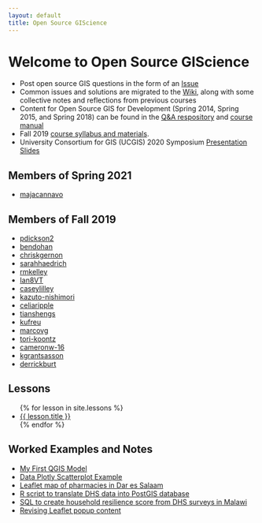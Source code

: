 ```yaml
---
layout: default
title: Open Source GIScience
---
```

# Welcome to Open Source GIScience

- Post open source GIS questions in the form of an [Issue](https://github.com/GIS4DEV/GIS4DEV.github.io/issues)
- Common issues and solutions are migrated to the [Wiki](https://github.com/GIS4DEV/GIS4DEV.github.io/wiki/), along with some collective notes and reflections from previous courses
- Content for Open Source GIS for Development (Spring 2014, Spring 2015, and Spring 2018) can be found in the [Q&A respository](https://github.com/GIS4DEV/Q-and-A) and [course manual](https://www.josephholler.com/files/GIS4DEV.pdf)
- Fall 2019 [course syllabus and materials](OpenSourceGIScience2019.pdf).
- University Consortium for GIS (UCGIS) 2020 Symposium [Presentation Slides](teachingReproducibility.pdf)

## Members of Spring 2021
- [majacannavo](https://majacannavo.github.io)

## Members of Fall 2019
- [pdickson2](https://pdickson2.github.io)
- [bendohan](https://bendohan.github.io)
- [chriskgernon](https://chriskgernon.github.io)
- [sarahhaedrich](https://sarahhaedrich.github.io)
- [rmkelley](https://rmkelley.github.io)
- [Ian8VT](https://Ian8VT.github.io)
- [caseylilley](https://caseylilley.github.io)
- [kazuto-nishimori](https://kazuto-nishimori.github.io)
- [celiaripple](https://celiaripple.github.io)
- [tianshengs](https://tianshengs.github.io)
- [kufreu](https://kufreu.github.io)
- [marcovg](https://marcovg.github.io)
- [tori-koontz](https://tori-koontz.github.io)
- [cameronw-16](https://cameronw-16.github.io)
- [kgrantsasson](https://kgrantsasson.github.io)
- [derrickburt](https://derrickburt.github.io)

## Lessons
<ul>
  {% for lesson in site.lessons %}
    <li>
      <a href="{{ lesson.url }}">{{ lesson.title }}</a>
    </li>
  {% endfor %}
</ul>

## Worked Examples and Notes
- [My First QGIS Model](example1/qgisModel.md)
- [Data Plotly Scatterplot Example](plotly/plotly.md)
- [Leaflet map of pharmacies in Dar es Salaam](dsmmap/dsmmap.md)
- [R script to translate DHS data into PostGIS database](mwi/rtransscript.r)
- [SQL to create household resilience score from DHS surveys in Malawi](mwi/vulnerability.sql)
- [Revising Leaflet popup content](leafletpop/popup.md)
